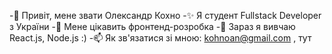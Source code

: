 -👋 Привіт, мене звати Олександр Кохно
-✨ Я студент Fullstack Developer з України
-👀 Мене цікавить фронтенд-розробка
-🌱 Зараз я вивчаю React.js, Node.js  :)
-📫 Як зв'язатися зі мною: kohnoan@gmail.com , тут
